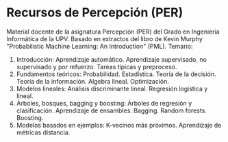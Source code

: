 # Recursos de Percepción (PER)
Material docente de la asignatura Percepción (PER) del Grado en Ingeniería Informática de la UPV. Basado en extractos del libro de Kevin Murphy "Probabilistic Machine Learning: An Introduction" (PML). Temario:

1. Introducción: Aprendizaje automático. Aprendizaje supervisado, no supervisado y por refuerzo.  Tareas típicas y preproceso.
2. Fundamentos teóricos: Probabilidad. Estadística. Teoría de la decisión. Teoría de la información. Algebra lineal. Optimización.
3. Modelos lineales: Análisis discriminante lineal. Regresión logística y lineal.
4. Árboles, bosques, bagging y boosting: Árboles de regresión y clasificación. Aprendizaje de ensambles.  Bagging. Random forests. Boosting.
5. Modelos basados en ejemplos: K-vecinos más próximos. Aprendizaje de métricas distancia.